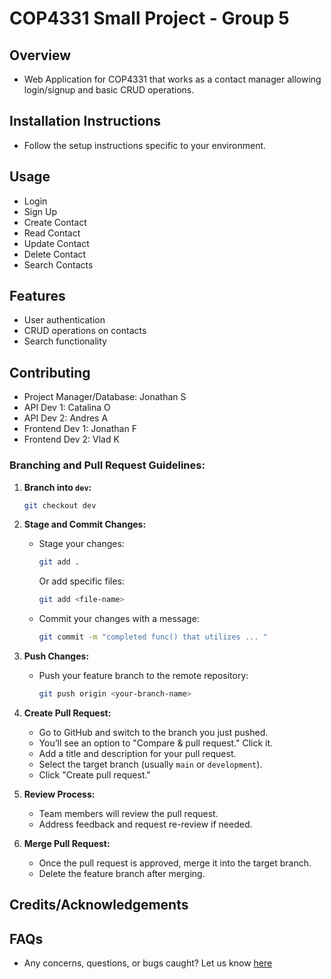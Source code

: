 # COP4331 Small Project - Group 5

## **Overview**
- Web Application for COP4331 that works as a contact manager allowing login/signup and basic CRUD operations.

## **Installation Instructions**
- Follow the setup instructions specific to your environment.

## **Usage**
- Login
- Sign Up
- Create Contact
- Read Contact
- Update Contact
- Delete Contact
- Search Contacts

## **Features**
- User authentication
- CRUD operations on contacts
- Search functionality

## **Contributing**
- Project Manager/Database: Jonathan S
- API Dev 1: Catalina O
- API Dev 2: Andres A
- Frontend Dev 1: Jonathan F
- Frontend Dev 2: Vlad K

### **Branching and Pull Request Guidelines:**
1. **Branch into `dev`:**
     ```bash
     git checkout dev
     ```

3. **Stage and Commit Changes:**
   - Stage your changes:
     ```bash
     git add .
     ```
     Or add specific files:
     ```bash
     git add <file-name>
     ```
   - Commit your changes with a message:
     ```bash
     git commit -m "completed func() that utilizes ... "
     ```

4. **Push Changes:**
   - Push your feature branch to the remote repository:
     ```bash
     git push origin <your-branch-name>
     ```

5. **Create Pull Request:**
   - Go to GitHub and switch to the branch you just pushed.
   - You’ll see an option to "Compare & pull request." Click it.
   - Add a title and description for your pull request.
   - Select the target branch (usually `main` or `development`).
   - Click "Create pull request."

6. **Review Process:**
   - Team members will review the pull request.
   - Address feedback and request re-review if needed.

7. **Merge Pull Request:**
   - Once the pull request is approved, merge it into the target branch.
   - Delete the feature branch after merging.

## **Credits/Acknowledgements**

## **FAQs**
- Any concerns, questions, or bugs caught? Let us know [here](https://github.com/stricklandj5560/cop4331-a1/issues)
